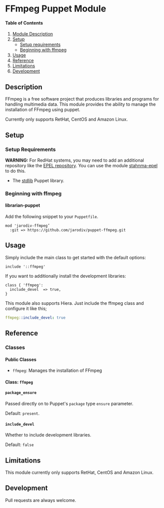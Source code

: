 # FFmpeg Puppet Module

#### Table of Contents

1. [Module Description](#description)
2. [Setup](#setup)
    * [Setup requirements](#setup-requirements)
    * [Beginning with ffmpeg](#beginning-with-ffmpeg)
3. [Usage](#usage)
4. [Reference](#reference)
4. [Limitations](#limitations)
5. [Development](#development)

## Description

FFmpeg is a free software project that produces libraries and programs for handling multimedia data.
This module provides the ability to manage the installation of FFmpeg using puppet.

Currently only supports RetHat, CentOS and Amazon Linux.

## Setup

### Setup Requirements

**WARNING:** For RedHat systems, you may need to add an additional repository like the [EPEL repository](http://fedoraproject.org/wiki/EPEL).
You can use the module [stahnma-epel](https://forge.puppetlabs.com/stahnma/epel) to do this.

* The [stdlib](https://forge.puppetlabs.com/puppetlabs/stdlib) Puppet library.

### Beginning with ffmpeg

#### librarian-puppet

Add the following snippet to your `Puppetfile`.
```
mod 'jarodiv-ffmpeg’
  :git => https://github.com/jarodiv/puppet-ffmpeg.git
```

## Usage

Simply include the main class to get started with the default options:

```puppet
include '::ffmpeg'
```

If you want to additionally install the development libraries:

```puppet
class { 'ffmpeg':
  include_devel  => true,
}
```

This module also supports Hiera. Just include the ffmpeg class and configure it like this;

```yaml
ffmpeg::include_devel: true
```

## Reference

### Classes

#### Public Classes

* `ffmpeg`: Manages the installation of FFmpeg

#### Class: `ffmpeg`

#### `package_ensure`

Passed directly on to Puppet's `package` type `ensure` parameter.

Default: `present`.

#### `include_devel`

Whether to include development libraries.

Default: `false`

## Limitations

This module currently only supports RetHat, CentOS and Amazon Linux.

## Development

Pull requests are always welcome.

